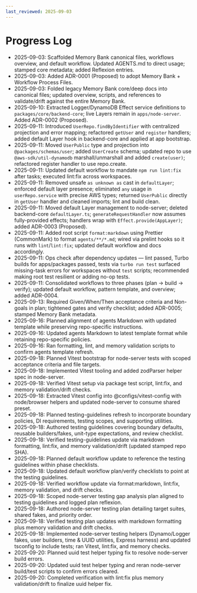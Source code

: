 ```yaml
---
last_reviewed: 2025-09-03
---
```


# Progress Log

- 2025-09-03: Scaffolded Memory Bank canonical files, workflows overview, and default workflow. Updated AGENTS.md to direct usage; stamped core metadata; added Reflexion entries.
- 2025-09-03: Added ADR-0001 (Proposed) to adopt Memory Bank + Workflow Process Files.
- 2025-09-03: Folded legacy Memory Bank core/deep docs into canonical files; updated overview, scripts, and references to validate/drift against the entire Memory Bank.
- 2025-09-10: Extracted Logger/DynamoDB Effect service definitions to `packages/core/backend-core`; live Layers remain in `apps/node-server`. Added ADR-0002 (Proposed).
- 2025-09-11: Introduced `UserRepo.findByIdentifier` with centralized projection and error mapping; refactored `getUser` and `register` handlers; added default Layer hook in backend-core and applied at app bootstrap.
- 2025-09-11: Moved `UserPublic` type and projection into `@packages/schemas/user`; added `UserCreate` schema; updated repo to use `@aws-sdk/util-dynamodb` marshall/unmarshall and added `create(user)`; refactored register handler to use repo.create.
- 2025-09-11: Updated default workflow to mandate `npm run lint:fix` after tasks; executed lint:fix across workspaces.
- 2025-09-11: Removed unsafe `as unknown as` cast in `defaultLayer`; enforced default layer presence; eliminated `any` usage in `userRepo.service` with precise AWS types; returned `UserPublic` directly in `getUser` handler and cleaned imports; lint and build clean.
- 2025-09-11: Moved default Layer management to node-server; deleted backend-core `defaultLayer.ts`; `generateRequestHandler` now assumes fully-provided effects; handlers wrap with `Effect.provide(AppLayer)`; added ADR-0003 (Proposed).
- 2025-09-11: Added root script `format:markdown` using Prettier (CommonMark) to format `agents/**/*.md`; wired via prelint hooks so it runs with `lint`/`lint:fix`; updated default workflow and docs accordingly.
- 2025-09-11: Ops check after dependency updates — lint passed, Turbo builds for apps/packages passed, tests via `turbo run test` surfaced missing-task errors for workspaces without `test` scripts; recommended making root test resilient or adding no-op tests.
- 2025-09-11: Consolidated workflows to three phases (plan → build → verify); updated default workflow, pattern template, and overview; added ADR-0004.
- 2025-09-13: Required Given/When/Then acceptance criteria and Non-goals in plan; tightened gates and verify checklist; added ADR-0005; stamped Memory Bank metadata.
- 2025-09-16: Planned alignment of agents Markdown with updated template while preserving repo-specific instructions.
- 2025-09-16: Updated agents Markdown to latest template format while retaining repo-specific policies.
- 2025-09-16: Ran formatting, lint, and memory validation scripts to confirm agents template refresh.
- 2025-09-18: Planned Vitest bootstrap for node-server tests with scoped acceptance criteria and file targets.
- 2025-09-18: Implemented Vitest tooling and added zodParser helper spec in node-server.
- 2025-09-18: Verified Vitest setup via package test script, lint:fix, and memory validation/drift checks.
- 2025-09-18: Extracted Vitest config into @configs/vitest-config with node/browser helpers and updated node-server to consume shared preset.
- 2025-09-18: Planned testing-guidelines refresh to incorporate boundary policies, DI requirements, testing scopes, and supporting utilities.
- 2025-09-18: Authored testing guidelines covering boundary defaults, reusable builders/fakes, unit-type expectations, and review checklist.
- 2025-09-18: Verified testing-guidelines update via markdown formatting, lint:fix, and memory validation/drift (updated stamped repo SHA).
- 2025-09-18: Planned default workflow update to reference the testing guidelines within phase checklists.
- 2025-09-18: Updated default workflow plan/verify checklists to point at the testing guidelines.
- 2025-09-18: Verified workflow update via format:markdown, lint:fix, memory validation, and drift checks.
- 2025-09-18: Scoped node-server testing gap analysis plan aligned to testing guidelines and logged plan reflexion.
- 2025-09-18: Authored node-server testing plan detailing target suites, shared fakes, and priority order.
- 2025-09-18: Verified testing plan updates with markdown formatting plus memory validation and drift checks.
- 2025-09-18: Implemented node-server testing helpers (Dynamo/Logger fakes, user builders, time & UUID utilities, Express harness) and updated tsconfig to include tests; ran Vitest, lint:fix, and memory checks.
- 2025-09-20: Planned uuid test helper typing fix to resolve node-server build errors.
- 2025-09-20: Updated uuid test helper typing and reran node-server build/test scripts to confirm errors cleared.
- 2025-09-20: Completed verification with lint:fix plus memory validation/drift to finalize uuid helper fix.
